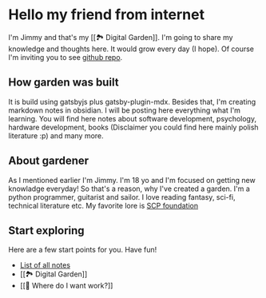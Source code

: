 # Hello my friend from internet
I'm Jimmy and that's my [[🏞️ Digital Garden]]. I'm going to share my knowledge and thoughts
here. It would grow every day (I hope). Of course I'm inviting you to see
[github repo](https://github.com/miki164/miki164.github.io).

## How garden was built
It is build using gatsbyjs plus gatsby-plugin-mdx. Besides that, I'm creating markdown notes in obsidian. I
will be posting here everything what I'm learning. You will find here notes about software development,
psychology, hardware development, books (Disclaimer you could find here mainly polish literature :p) and many
more.
## About gardener
As I mentioned earlier I'm Jimmy. I'm 18 yo and I'm focused on getting new knowladge everyday! So that's a
reason, why I've created a garden. I'm a python programmer, guitarist and sailor. I love reading fantasy,
sci-fi, technical literature etc. My favorite lore is [SCP foundation](https://scp-wiki.wikidot.com/)
## Start exploring
Here are a few start points for you. Have fun!
- [List of all notes](/notesList)
- [[🏞️ Digital Garden]]
- [[🚀 Where do I want work?]]